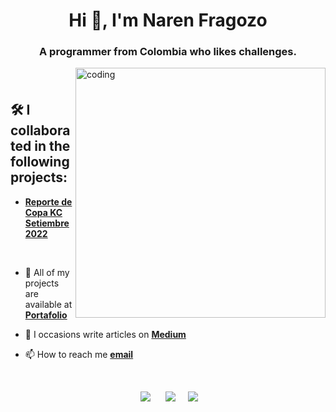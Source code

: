 
<h1 align="center">Hi 👋, I'm Naren Fragozo</h1>
<h3 align="center">A programmer from Colombia who likes challenges.</h3>
<img align="right" alt="coding" width="400" src="https://media4.giphy.com/media/kbRb4eyCNC0aMz5x68/giphy.gif?cid=ecf05e47p4qb9xz75tht9kxwocnjcvtfp180dkqr7xc5x6oh&rid=giphy.gif&ct=g">

###   


<br>

## 🛠 I collaborated in the following projects:
- [**Reporte de Copa KC Setiembre 2022**](https://deepnote.com/@luceldasilva/Reporte-de-Copa-KC-Setiembre-2022-e184ed31-97fe-4792-83e5-af0178a1e2d8/)

<br>


- 💼  All of my projects are available at [**Portafolio**](https://naren-7.github.io/)

- 📝 I occasions write articles on [**Medium**](https://medium.com/@jonznaren)

- 📫 How to reach me [**email**](https://mail.google.com/mail/u/2/#inbox?compose=GTvVlcSGLdXkDQLxBdHcXGrhQWqVXXnqTfjXHkqfTSWWtXwPbnHZPcjXTJJbvncFtxKJQGcTCKrpr)



<br>
<p align='center'>
&nbsp;&nbsp;&nbsp;&nbsp;
  <a href="https://www.linkedin.com/in/narenfragozo7/"><img src="https://img.shields.io/badge/linkedin-%230077B5.svg?&style=for-the-badge&logo=linkedin&logoColor=white" /></a>&nbsp;&nbsp;&nbsp;
  &nbsp;
  <a href="https://platzi.com/p/naren-7/"><img src="https://img.shields.io/badge/Platzi-98CA3F.svg?&style=for-the-badge&logo=platzi&logoColor=white" /></a>&nbsp;&nbsp;&nbsp;&nbsp;
  <a href="https://public.tableau.com/app/profile/naren.fragozo"><img src="https://img.shields.io/badge/Tableau%20Public-orange.svg?&style=for-the-badge&logo=tableau&logoColor=white" /></a>&nbsp;&nbsp;&nbsp;&nbsp;
</p>


